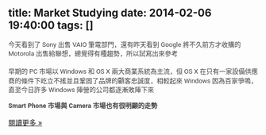 title: Market Studying
date: 2014-02-06 19:40:00
tags: []
---

<span style="color: #404040; font-family: Roboto, arial, sans-serif; font-size: 13px; line-height: 18.200000762939453px;">今天看到了 Sony 出售 VAIO 筆電部門，還有昨天看到 Google 將不久前方才收購的 Motorola 出售給聯想，</span><span style="color: #404040; font-family: Roboto, arial, sans-serif; font-size: 13px; line-height: 18.200000762939453px;">總覺得有種趨勢，所以試寫出來參考</span>  
<span style="color: #404040; font-family: Roboto, arial, sans-serif; font-size: 13px; line-height: 18.200000762939453px;">  
</span><span style="color: #404040; font-family: Roboto, arial, sans-serif; font-size: 13px; line-height: 18.200000762939453px;">早期的 PC 市場以 Windows 和 OS X 兩大商業系統為主流，但 OS X 在只有一家設備供應商的條件下屹立不搖並且鞏固了品牌的顧客忠誠度，相較起來 Windows 因為百家爭鳴，直至今日許多 Windows 陣營的公司都逐漸敗陣下來</span>  

<span style="color: #404040; font-family: Roboto, arial, sans-serif; font-size: 13px; line-height: 18.200000762939453px;">**Smart Phone 市場與 Camera 市場也有很明顯的走勢**</span>  

[閱讀更多 »](http://veckcode.blogspot.com/2014/02/market-studying.html#more)